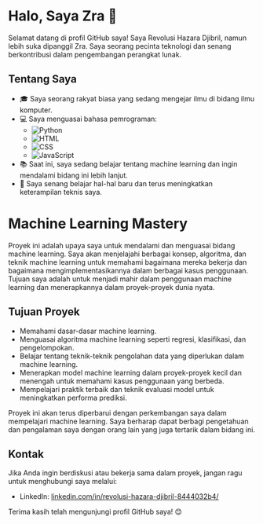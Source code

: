 <!-- @format -->

# Halo, Saya Zra 👋

Selamat datang di profil GitHub saya! Saya Revolusi Hazara Djibril, namun lebih suka dipanggil Zra. Saya seorang pecinta teknologi dan senang berkontribusi dalam pengembangan perangkat lunak.

## Tentang Saya

- 🎓 Saya seorang rakyat biasa yang sedang mengejar ilmu di bidang ilmu komputer.
- 💻 Saya menguasai bahasa pemrograman:
  - ![Python](https://img.shields.io/badge/-Python-blue?logo=python&logoColor=white)
  - ![HTML](https://img.shields.io/badge/-HTML-orange?logo=html5&logoColor=white)
  - ![CSS](https://img.shields.io/badge/-CSS-blueviolet?logo=css3&logoColor=white)
  - ![JavaScript](https://img.shields.io/badge/-JavaScript-yellow?logo=javascript&logoColor=white) <!-- Added JavaScript here -->
- 📚 Saat ini, saya sedang belajar tentang machine learning dan ingin mendalami bidang ini lebih lanjut.
- 🌱 Saya senang belajar hal-hal baru dan terus meningkatkan keterampilan teknis saya.

# Machine Learning Mastery

Proyek ini adalah upaya saya untuk mendalami dan menguasai bidang machine learning. Saya akan menjelajahi berbagai konsep, algoritma, dan teknik machine learning untuk memahami bagaimana mereka bekerja dan bagaimana mengimplementasikannya dalam berbagai kasus penggunaan. Tujuan saya adalah untuk menjadi mahir dalam penggunaan machine learning dan menerapkannya dalam proyek-proyek dunia nyata.

## Tujuan Proyek

- Memahami dasar-dasar machine learning.
- Menguasai algoritma machine learning seperti regresi, klasifikasi, dan pengelompokan.
- Belajar tentang teknik-teknik pengolahan data yang diperlukan dalam machine learning.
- Menerapkan model machine learning dalam proyek-proyek kecil dan menengah untuk memahami kasus penggunaan yang berbeda.
- Mempelajari praktik terbaik dan teknik evaluasi model untuk meningkatkan performa prediksi.

Proyek ini akan terus diperbarui dengan perkembangan saya dalam mempelajari machine learning. Saya berharap dapat berbagi pengetahuan dan pengalaman saya dengan orang lain yang juga tertarik dalam bidang ini.

## Kontak

Jika Anda ingin berdiskusi atau bekerja sama dalam proyek, jangan ragu untuk menghubungi saya melalui:
- LinkedIn: [linkedin.com/in/revolusi-hazara-djibril-8444032b4/](https://www.linkedin.com/in/revolusi-hazara-djibril-8444032b4/)

Terima kasih telah mengunjungi profil GitHub saya! 😊

